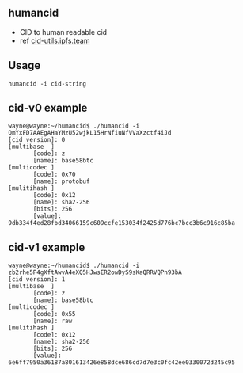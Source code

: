 ## humancid
- CID to human readable cid
- ref [cid-utils.ipfs.team](http://cid-utils.ipfs.team/) 
## Usage
	humancid -i cid-string

## cid-v0 example
	wayne@wayne:~/humancid$ ./humancid -i QmYxFD7AAEgAHaYMzU52wjkL15HrNfiuNfVVaXzctf4iJd
	[cid version]: 0  
	[multibase  ]  
		   [code]: z  
		   [name]: base58btc  
	[multicodec ]  
		   [code]: 0x70  
		   [name]: protobuf 
	[mulitihash ]  
		   [code]: 0x12  
		   [name]: sha2-256  
		   [bits]: 256  
		   [value]: 9db334f4ed28fbd34066159c609ccfe153034f2425d776bc7bcc3b6c916c85ba  

## cid-v1 example
	wayne@wayne:~/humancid$ ./humancid -i zb2rhe5P4gXftAwvA4eXQ5HJwsER2owDyS9sKaQRRVQPn93bA
	[cid version]: 1
	[multibase  ]
		   [code]: z
		   [name]: base58btc
	[multicodec ]
		   [code]: 0x55
		   [name]: raw
	[mulitihash ]
		   [code]: 0x12
		   [name]: sha2-256
		   [bits]: 256
		   [value]: 6e6ff7950a36187a801613426e858dce686cd7d7e3c0fc42ee0330072d245c95
